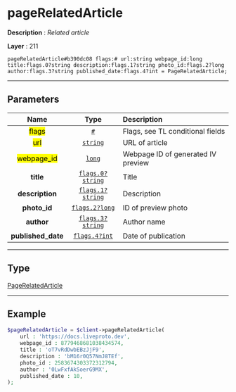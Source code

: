 # pageRelatedArticle

**Description** : *Related article*

**Layer** : 211

```tl
pageRelatedArticle#b390dc08 flags:# url:string webpage_id:long title:flags.0?string description:flags.1?string photo_id:flags.2?long author:flags.3?string published_date:flags.4?int = PageRelatedArticle;
```

---

## Parameters

| Name | Type | Description |
| :---: | :---: | :--- |
| <mark>flags</mark> | [`#`](type/#) | Flags, see TL conditional fields |
| <mark>url</mark> | [`string`](type/string) | URL of article |
| <mark>webpage_id</mark> | [`long`](type/long) | Webpage ID of generated IV preview |
| **title** | [`flags.0?string`](type/string) | Title |
| **description** | [`flags.1?string`](type/string) | Description |
| **photo_id** | [`flags.2?long`](type/long) | ID of preview photo |
| **author** | [`flags.3?string`](type/string) | Author name |
| **published_date** | [`flags.4?int`](type/int) | Date of publication |

---

## Type

[PageRelatedArticle](type/PageRelatedArticle)

---

## Example

```php
$pageRelatedArticle = $client->pageRelatedArticle(
	url : 'https://docs.liveproto.dev',
	webpage_id : 8779468681038434574,
	title : 'oT7vRdDwbEBzJjF9',
	description : 'bM16r0Q57NmJ8TEf',
	photo_id : 2583674303372312794,
	author : '0LwFxfAkSoerG9MX',
	published_date : 10,
);
```
